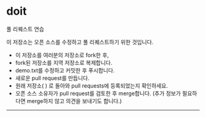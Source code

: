 # doit

풀 리퀘스트 연습

이 저장소는 오픈 소스를 수정하고 풀 리퀘스트하기 위한 것입니다.

- 이 저장소를 여러분의 저장소로 fork한 후,
- fork된 저장소를 지역 저장소로 복제합니다.
- demo.txt를 수정하고 커밋한 후 푸시합니다.
- 새로운 pull request를 만듭니다.
- 원래 저장소( ) 로 돌아와 pull requests에 등록되었는지 확인하세요.
- 오픈 소스 소유자가 pull request를 검토한 후 merge합니다. 
  (추가 정보가 필요하다면 merge하지 않고 의견을 보내기도 합니다.)
---

